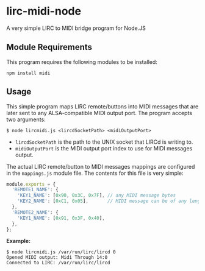 lirc-midi-node
==============

A very simple LIRC to MIDI bridge program for Node.JS

Module Requirements
-------------------

This program requires the following modules to be installed:

```shell
npm install midi
```

Usage
-----

This simple program maps LIRC remote/buttons into MIDI messages that are later sent to any ALSA-compatible MIDI output port. The program accepts two arguments:

```shell
$ node lircmidi.js <lircdSocketPath> <midiOutputPort>
```

* ```lircdSocketPath``` is the path to the UNIX socket that LIRCd is writing to.
* ```midiOutputPort``` is the MIDI output port index to use for MIDI messages output.

The actual LIRC remote/button to MIDI messages mappings are configured in the ```mappings.js``` module file. The contents for this file is very simple:

```javascript
module.exports = {
  'REMOTE1_NAME': {
    'KEY1_NAME': [0x90, 0x3C, 0x7F], // any MIDI message bytes
    'KEY2_NAME': [0xC1, 0x05],       // MIDI message can be of any length
  },
  'REMOTE2_NAME': {
    'KEY1_NAME': [0x91, 0x3F, 0x40],
  },
};
```

**Example:**

```shell
$ node lircmidi.js /var/run/lirc/lircd 0
Opened MIDI output: Midi Through 14:0
Connected to LIRC: /var/run/lirc/lircd
```
